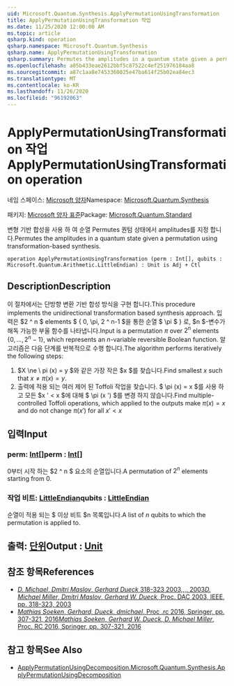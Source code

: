 ```yaml
---
uid: Microsoft.Quantum.Synthesis.ApplyPermutationUsingTransformation
title: ApplyPermutationUsingTransformation 작업
ms.date: 11/25/2020 12:00:00 AM
ms.topic: article
qsharp.kind: operation
qsharp.namespace: Microsoft.Quantum.Synthesis
qsharp.name: ApplyPermutationUsingTransformation
qsharp.summary: Permutes the amplitudes in a quantum state given a permutation using transformation-based synthesis.
ms.openlocfilehash: a05b433eae2612bbf5c87522c4ef251976184aa8
ms.sourcegitcommit: a87c1aa8e7453360025e47ba614f25b02ea84ec3
ms.translationtype: MT
ms.contentlocale: ko-KR
ms.lasthandoff: 11/26/2020
ms.locfileid: "96192063"
---
```

# <a name="applypermutationusingtransformation-operation"></a><span data-ttu-id="d208f-102">ApplyPermutationUsingTransformation 작업</span><span class="sxs-lookup"><span data-stu-id="d208f-102">ApplyPermutationUsingTransformation operation</span></span>

<span data-ttu-id="d208f-103">네임 스페이스: [Microsoft 양자](xref:Microsoft.Quantum.Synthesis)</span><span class="sxs-lookup"><span data-stu-id="d208f-103">Namespace: [Microsoft.Quantum.Synthesis](xref:Microsoft.Quantum.Synthesis)</span></span>

<span data-ttu-id="d208f-104">패키지: [Microsoft 양자 표준](https://nuget.org/packages/Microsoft.Quantum.Standard)</span><span class="sxs-lookup"><span data-stu-id="d208f-104">Package: [Microsoft.Quantum.Standard](https://nuget.org/packages/Microsoft.Quantum.Standard)</span></span>


<span data-ttu-id="d208f-105">변형 기반 합성을 사용 하 여 순열 Permutes 퀀텀 상태에서 amplitudes를 지정 합니다.</span><span class="sxs-lookup"><span data-stu-id="d208f-105">Permutes the amplitudes in a quantum state given a permutation using transformation-based synthesis.</span></span>

```qsharp
operation ApplyPermutationUsingTransformation (perm : Int[], qubits : Microsoft.Quantum.Arithmetic.LittleEndian) : Unit is Adj + Ctl
```


## <a name="description"></a><span data-ttu-id="d208f-106">Description</span><span class="sxs-lookup"><span data-stu-id="d208f-106">Description</span></span>

<span data-ttu-id="d208f-107">이 절차에서는 단방향 변환 기반 합성 방식을 구현 합니다.</span><span class="sxs-lookup"><span data-stu-id="d208f-107">This procedure implements the unidirectional transformation based synthesis approach.</span></span>  <span data-ttu-id="d208f-108">입력은 $2 ^ n $ elements $ \{ 0, \pi, 2 ^ n-1 $을 통한 순열 $ \pi $ \} 로, $n $-변수가 해독 가능한 부울 함수를 나타냅니다.</span><span class="sxs-lookup"><span data-stu-id="d208f-108">Input is a permutation $\pi$ over $2^n$ elements $\{0, \dots, 2^n-1\}$, which represents an $n$-variable reversible Boolean function.</span></span>
<span data-ttu-id="d208f-109">알고리즘은 다음 단계를 반복적으로 수행 합니다.</span><span class="sxs-lookup"><span data-stu-id="d208f-109">The algorithm performs iteratively the following steps:</span></span>

1. <span data-ttu-id="d208f-110">$X \ne \ pi (x) = y $와 같은 가장 작은 $x $를 찾습니다.</span><span class="sxs-lookup"><span data-stu-id="d208f-110">Find smallest $x$ such that $x \ne \pi(x) = y$.</span></span>
2. <span data-ttu-id="d208f-111">출력에 적용 되는 여러 제어 된 Toffoli 작업을 찾습니다. $ \pi (x) = x $를 사용 하 고 모든 $x ' < x $에 대해 $ \pi (x ') $를 변경 하지 않습니다.</span><span class="sxs-lookup"><span data-stu-id="d208f-111">Find multiple-controlled Toffoli operations, which applied to the outputs make $\pi(x) = x$ and do not change $\pi(x')$ for all $x' < x$</span></span>

## <a name="input"></a><span data-ttu-id="d208f-112">입력</span><span class="sxs-lookup"><span data-stu-id="d208f-112">Input</span></span>

### <a name="perm--int"></a><span data-ttu-id="d208f-113">perm: [Int](xref:microsoft.quantum.lang-ref.int)[]</span><span class="sxs-lookup"><span data-stu-id="d208f-113">perm : [Int](xref:microsoft.quantum.lang-ref.int)[]</span></span>

<span data-ttu-id="d208f-114">0부터 시작 하는 $2 ^ n $ 요소의 순열입니다.</span><span class="sxs-lookup"><span data-stu-id="d208f-114">A permutation of $2^n$ elements starting from 0.</span></span>


### <a name="qubits--littleendian"></a><span data-ttu-id="d208f-115">작업 비트: [LittleEndian](xref:Microsoft.Quantum.Arithmetic.LittleEndian)</span><span class="sxs-lookup"><span data-stu-id="d208f-115">qubits : [LittleEndian](xref:Microsoft.Quantum.Arithmetic.LittleEndian)</span></span>

<span data-ttu-id="d208f-116">순열이 적용 되는 $ 이상 비트 $n 목록입니다.</span><span class="sxs-lookup"><span data-stu-id="d208f-116">A list of $n$ qubits to which the permutation is applied to.</span></span>



## <a name="output--unit"></a><span data-ttu-id="d208f-117">출력: [단위](xref:microsoft.quantum.lang-ref.unit)</span><span class="sxs-lookup"><span data-stu-id="d208f-117">Output : [Unit](xref:microsoft.quantum.lang-ref.unit)</span></span>



## <a name="references"></a><span data-ttu-id="d208f-118">참조 항목</span><span class="sxs-lookup"><span data-stu-id="d208f-118">References</span></span>

- [<span data-ttu-id="d208f-119">*D. Michael*, *Dmitri Maslov*, *Gerhard Dueck* 318-323 2003,,,, 2003</span><span class="sxs-lookup"><span data-stu-id="d208f-119">*D. Michael Miller*, *Dmitri Maslov*, *Gerhard W. Dueck*, Proc. DAC 2003, IEEE, pp. 318-323, 2003</span></span>](https://doi.org/10.1145/775832.775915)
- [<span data-ttu-id="d208f-120">*Mathias Soeken*, *Gerhard, Dueck*, *dmichael*, Proc .rc 2016, Springer, pp. 307-321, 2016</span><span class="sxs-lookup"><span data-stu-id="d208f-120">*Mathias Soeken*, *Gerhard W. Dueck*, *D. Michael Miller*, Proc. RC 2016, Springer, pp. 307-321, 2016</span></span>](https://doi.org/10.1007/978-3-319-40578-0_22)

## <a name="see-also"></a><span data-ttu-id="d208f-121">참고 항목</span><span class="sxs-lookup"><span data-stu-id="d208f-121">See Also</span></span>

- [<span data-ttu-id="d208f-122">ApplyPermutationUsingDecomposition.</span><span class="sxs-lookup"><span data-stu-id="d208f-122">Microsoft.Quantum.Synthesis.ApplyPermutationUsingDecomposition</span></span>](xref:Microsoft.Quantum.Synthesis.ApplyPermutationUsingDecomposition)